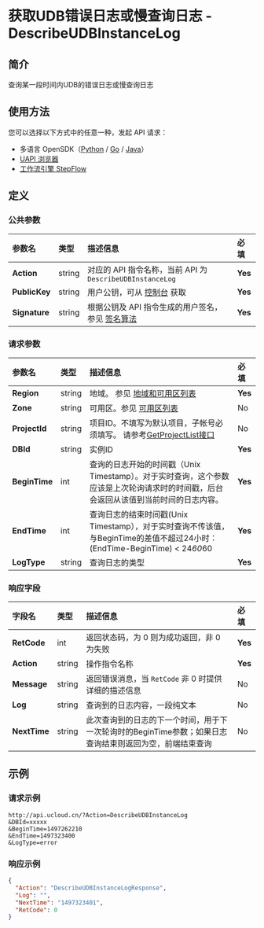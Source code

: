 # 获取UDB错误日志或慢查询日志 - DescribeUDBInstanceLog

## 简介

查询某一段时间内UDB的错误日志或慢查询日志





## 使用方法

您可以选择以下方式中的任意一种，发起 API 请求：
- 多语言 OpenSDK（[Python](https://github.com/ucloud/ucloud-sdk-python3) / [Go](https://github.com/ucloud/ucloud-sdk-go) / [Java](https://github.com/ucloud/ucloud-sdk-java)）
- [UAPI 浏览器](https://console.ucloud.cn/uapi/detail?id=DescribeUDBInstanceLog)
- [工作流引擎 StepFlow](https://console.ucloud.cn/stepflow/manage/)

## 定义

### 公共参数

| 参数名 | 类型 | 描述信息 | 必填 |
|:---|:---|:---|:---|
| **Action**     | string  | 对应的 API 指令名称，当前 API 为 `DescribeUDBInstanceLog`                        | **Yes** |
| **PublicKey**  | string  | 用户公钥，可从 [控制台](https://console.ucloud.cn/uapi/apikey) 获取                                             | **Yes** |
| **Signature**  | string  | 根据公钥及 API 指令生成的用户签名，参见 [签名算法](api/summary/signature.md)  | **Yes** |

### 请求参数

| 参数名 | 类型 | 描述信息 | 必填 |
|:---|:---|:---|:---|
| **Region** | string | 地域。 参见 [地域和可用区列表](api/summary/regionlist) |**Yes**|
| **Zone** | string | 可用区。参见 [可用区列表](api/summary/regionlist) |No|
| **ProjectId** | string | 项目ID。不填写为默认项目，子帐号必须填写。 请参考[GetProjectList接口](api/summary/get_project_list) |No|
| **DBId** | string | 实例ID |**Yes**|
| **BeginTime** | int | 查询的日志开始的时间戳（Unix Timestamp）。对于实时查询，这个参数应该是上次轮询请求时的时间戳，后台会返回从该值到当前时间的日志内容。 |**Yes**|
| **EndTime** | int | 查询日志的结束时间戳(Unix Timestamp），对于实时查询不传该值，与BeginTime的差值不超过24小时：(EndTime-BeginTime) < 24*60*60 |**Yes**|
| **LogType** | string | 查询日志的类型 |**Yes**|

### 响应字段

| 字段名 | 类型 | 描述信息 | 必填 |
|:---|:---|:---|:---|
| **RetCode** | int | 返回状态码，为 0 则为成功返回，非 0 为失败 |**Yes**|
| **Action** | string | 操作指令名称 |**Yes**|
| **Message** | string | 返回错误消息，当 `RetCode` 非 0 时提供详细的描述信息 |No|
| **Log** | string | 查询到的日志内容，一段纯文本 |No|
| **NextTime** | string | 此次查询到的日志的下一个时间，用于下一次轮询时的BeginTime参数；如果日志查询结束则返回为空，前端结束查询 |No|




## 示例

### 请求示例
    
```
http://api.ucloud.cn/?Action=DescribeUDBInstanceLog
&DBId=xxxxx
&BeginTime=1497262210
&EndTime=1497323400
&LogType=error
```

### 响应示例
    
```json
{
  "Action": "DescribeUDBInstanceLogResponse",
  "Log": "",
  "NextTime": "1497323401",
  "RetCode": 0
}
```





